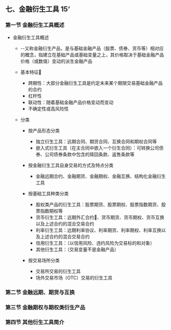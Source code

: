 ## 七、金融衍生工具 15‘

### 第一节 金融衍生工具概述

- 金融衍生工具概述

	- --又称金融衍生产品，是与基础金融产品（股票、债券、货币等）相对应的概念，指建立在基础产品或基础变量之上，其价格取决于基础金融产品价格（或数值）变动的派生金融产品
	- 基本特征🌟

		- 跨期性：大部分金融衍生工具是约定未来某个期限交易基础金融产品的合约
		- 杠杆性
		- 联动性：随着基础金融产品价格变动而变动
		- 不确定性或高风险性

	- 分类

		- 按产品形态分类

			- 独立衍生工具：远期合同、期货合同、互换合同和期权合同等
			- 嵌入式衍生工具（在主合同中嵌入一个衍生合同）：可转换公司债券、公司债券条款中包含的赎回条款、返售条款等

		- 按金融衍生工具自身交易的方式及特点分类

			- 金融远期合约、金融期货、金融期权、金融互换、结构化金融衍生工具

		- 按基础工具种类分类

			- 股权类产品的衍生工具：股票期货、股票期权、股票指数期货、股票指数期权等
			- 货币衍生工具：远期外汇合约🌟、货币期货、货币期权、货币互换以及上述合约的混合交易合约
			- 利率衍生工具：远期利率协议、利率期货、利率期权、利率互换以及上述合约的混合交易合约
			- 信用衍生工具：（以信用风险、违约风险为交易标的和对象）
			- 其他衍生工具：（交易变量不是金融产品）

		- 按交易场所分类

			- 交易所交易的衍生工具
			- 场外交易市场（OTC）交易的衍生工具

### 第二节 金融远期、期货与互换

### 第三节 金融期权与期权类衍生产品

### 第四节 其他衍生工具简介

